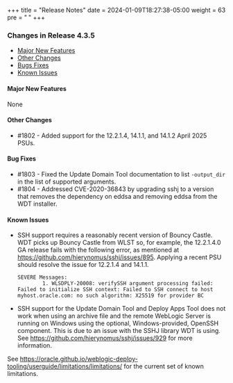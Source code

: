 +++
title = "Release Notes"
date = 2024-01-09T18:27:38-05:00
weight = 63
pre = "<b> </b>"
+++


### Changes in Release 4.3.5
- [Major New Features](#major-new-features)
- [Other Changes](#other-changes)
- [Bugs Fixes](#bug-fixes)
- [Known Issues](#known-issues)


#### Major New Features
None

#### Other Changes
- #1802 - Added support for the 12.2.1.4, 14.1.1, and 14.1.2 April 2025 PSUs.

#### Bug Fixes
- #1803 - Fixed the Update Domain Tool documentation to list `-output_dir` in the list of supported arguments. 
- #1804 - Addressed CVE-2020-36843 by upgrading sshj to a version that removes the dependency on eddsa and
          removing eddsa from the WDT installer.

#### Known Issues
- SSH support requires a reasonably recent version of Bouncy Castle.  WDT picks up Bouncy Castle from WLST so, for example,
  the 12.2.1.4.0 GA release fails with the following error, as mentioned at https://github.com/hierynomus/sshj/issues/895.
  Applying a recent PSU should resolve the issue for 12.2.1.4 and 14.1.1.

  ```shell
  SEVERE Messages:
          1. WLSDPLY-20008: verifySSH argument processing failed: Failed to initialize SSH context: Failed to SSH connect to host myhost.oracle.com: no such algorithm: X25519 for provider BC
  ```

- SSH support for the Update Domain Tool and Deploy Apps Tool does not work when using an archive file and the remote 
  WebLogic Server is running on Windows using the optional, Windows-provided, OpenSSH component.  This is due to an
  issue with the SSHJ library WDT is using.  See https://github.com/hierynomus/sshj/issues/929 for more information.

See https://oracle.github.io/weblogic-deploy-tooling/userguide/limitations/limitations/ for the current set of known limitations.
